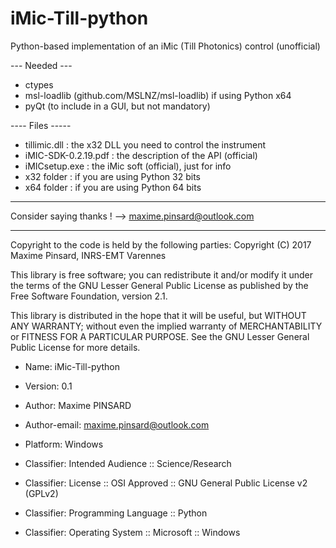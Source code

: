 # iMic-Till-python
Python-based implementation of an iMic (Till Photonics) control (unofficial)

--- Needed ---
- ctypes
- msl-loadlib (github.com/MSLNZ/msl-loadlib) if using Python x64
- pyQt (to include in a GUI, but not mandatory)

---- Files -----
- tillimic.dll : the x32 DLL you need to control the instrument
- iMIC-SDK-0.2.19.pdf : the description of the API (official)
- iMICsetup.exe : the iMic soft (official), just for info
- x32 folder : if you are using Python 32 bits
- x64 folder : if you are using Python 64 bits
 

 --------------
 
Consider saying thanks ! --> maxime.pinsard@outlook.com



--------------------------
Copyright to the code is held by the following parties:
Copyright (C) 2017 Maxime Pinsard, INRS-EMT Varennes

This library is free software; you can redistribute it and/or
modify it under the terms of the GNU Lesser General Public
License as published by the Free Software Foundation, version 2.1.

This library is distributed in the hope that it will be useful,
but WITHOUT ANY WARRANTY; without even the implied warranty of
MERCHANTABILITY or FITNESS FOR A PARTICULAR PURPOSE.  See the GNU
Lesser General Public License for more details.

- Name: iMic-Till-python
- Version: 0.1
- Author: Maxime PINSARD
- Author-email: maxime.pinsard@outlook.com
        
- Platform: Windows
- Classifier: Intended Audience :: Science/Research
- Classifier: License :: OSI Approved :: GNU General Public License v2 (GPLv2)
- Classifier: Programming Language :: Python
- Classifier: Operating System :: Microsoft :: Windows
